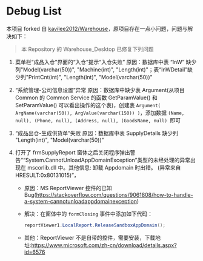 # Debug List

本项目 forked 自 [kavilee2012/Warehouse](https://github.com/kavilee2012/Warehouse)，原项目存在一点小问题，问题与解决如下：

> 本 Repository 的 Warehouse_Desktop 已修复下列问题

1. 菜单栏“成品入仓”界面的“入仓”提示“入仓失败”
    原因：数据库中表 “InW” 缺少列"Model(varchar(50))", "Machine(int)", "Length(int)"；表“InWDetail”缺少列"PrintCnt(int)", "Length(int)", "Model(varchar(50))"

2. “系统管理-公司信息设置”异常
    原因：数据库中缺少表 Argument(从项目 Common 的 Common Service 的函数 GetParamValue() 和 SetParamValue() 可以看出操作的这个表)，创建表 `Argument( ArgName(varchar(50)), ArgValue(varchar(150)) )`，添加数据 `(Name, null), (Phone, null), (Address, null), (GoodsName, null) `即可

3. “成品出仓-生成供货单”失败
    原因：数据库中表 SupplyDetails 缺少列 "Length(int)", "Model(varchar(50))" 

4. 打开了 frmSupplyReport 窗体之后关闭程序弹出警告““System.CannotUnloadAppDomainException”类型的未经处理的异常出现在 mscorlib.dll 中。其他信息: 卸载 Appdomain 时出错。 (异常来自 HRESULT:0x80131015)”，

    - 原因：MS ReportViewer 控件的已知 Bug(https://stackoverflow.com/questions/9061808/how-to-handle-a-system-cannotunloadappdomainexception)
    - 解决：在窗体中的 `formClosing` 事件中添加如下代码：

    	``` C#
    	reportViewer1.LocalReport.ReleaseSandboxAppDomain();
    	```
    - 其他：ReportViewer 不是自带的控件，需要安装，下载地址:https://www.microsoft.com/zh-cn/download/details.aspx?id=6576